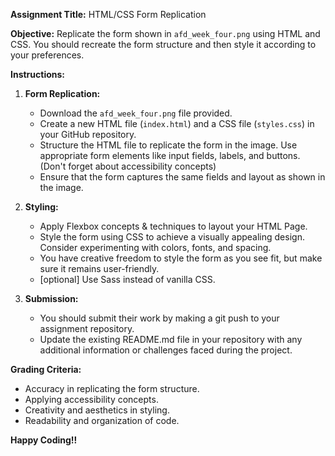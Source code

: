**Assignment Title:** HTML/CSS Form Replication

**Objective:** Replicate the form shown in `afd_week_four.png` using HTML and CSS. You should recreate the form structure and then style it according to your preferences.

**Instructions:**

1. **Form Replication:**
   - Download the `afd_week_four.png` file provided.
   - Create a new HTML file (`index.html`) and a CSS file (`styles.css`) in your GitHub repository.
   - Structure the HTML file to replicate the form in the image. Use appropriate form elements like input fields, labels, and buttons. (Don't forget about accessibility concepts)
   - Ensure that the form captures the same fields and layout as shown in the image.

2. **Styling:**
   - Apply Flexbox concepts & techniques to layout your HTML Page.
   - Style the form using CSS to achieve a visually appealing design. Consider experimenting with colors, fonts, and spacing.
   - You have creative freedom to style the form as you see fit, but make sure it remains user-friendly.
   - [optional] Use Sass instead of vanilla CSS.

3. **Submission:**
   - You should submit their work by making a git push to your assignment repository.
   - Update the existing README.md file in your repository with any additional information or challenges faced during the project.

**Grading Criteria:**
- Accuracy in replicating the form structure.
- Applying accessibility concepts.
- Creativity and aesthetics in styling.
- Readability and organization of code.

**Happy Coding!!**
